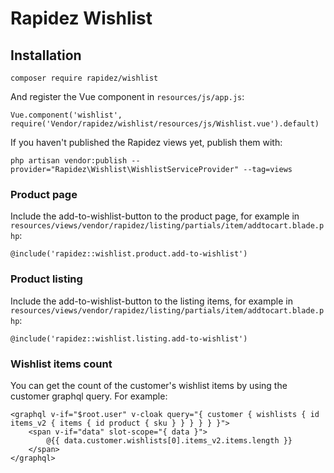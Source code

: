 # Rapidez Wishlist

## Installation

```
composer require rapidez/wishlist
```

And register the Vue component in `resources/js/app.js`:
```
Vue.component('wishlist', require('Vendor/rapidez/wishlist/resources/js/Wishlist.vue').default)
```

If you haven't published the Rapidez views yet, publish them with:
```
php artisan vendor:publish --provider="Rapidez\Wishlist\WishlistServiceProvider" --tag=views
```

### Product page
Include the add-to-wishlist-button to the product page, for example in `resources/views/vendor/rapidez/listing/partials/item/addtocart.blade.php`:
```
@include('rapidez::wishlist.product.add-to-wishlist')
```

### Product listing
Include the add-to-wishlist-button to the listing items, for example in `resources/views/vendor/rapidez/listing/partials/item/addtocart.blade.php`:
```
@include('rapidez::wishlist.listing.add-to-wishlist')
```

### Wishlist items count
You can get the count of the customer's wishlist items by using the customer graphql query. For example:
```
<graphql v-if="$root.user" v-cloak query="{ customer { wishlists { id items_v2 { items { id product { sku } } } } } }">
    <span v-if="data" slot-scope="{ data }">
        @{{ data.customer.wishlists[0].items_v2.items.length }}
    </span>
</graphql>
```
